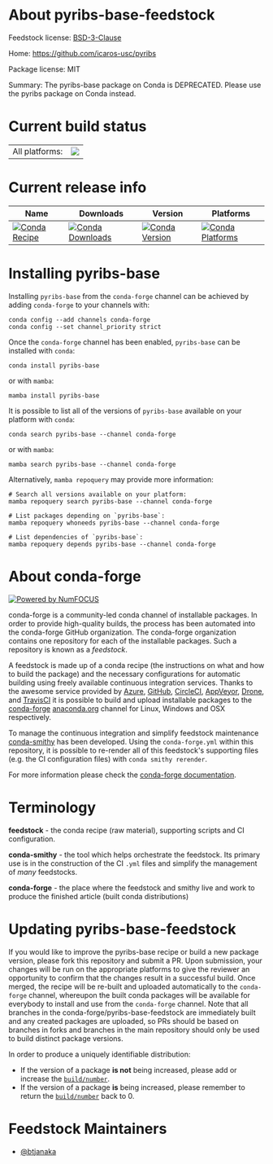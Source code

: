 About pyribs-base-feedstock
===========================

Feedstock license: [BSD-3-Clause](https://github.com/conda-forge/pyribs-base-feedstock/blob/main/LICENSE.txt)

Home: https://github.com/icaros-usc/pyribs

Package license: MIT

Summary: The pyribs-base package on Conda is DEPRECATED. Please use the pyribs package on Conda instead.

Current build status
====================


<table><tr><td>All platforms:</td>
    <td>
      <a href="https://dev.azure.com/conda-forge/feedstock-builds/_build/latest?definitionId=12088&branchName=main">
        <img src="https://dev.azure.com/conda-forge/feedstock-builds/_apis/build/status/pyribs-base-feedstock?branchName=main">
      </a>
    </td>
  </tr>
</table>

Current release info
====================

| Name | Downloads | Version | Platforms |
| --- | --- | --- | --- |
| [![Conda Recipe](https://img.shields.io/badge/recipe-pyribs--base-green.svg)](https://anaconda.org/conda-forge/pyribs-base) | [![Conda Downloads](https://img.shields.io/conda/dn/conda-forge/pyribs-base.svg)](https://anaconda.org/conda-forge/pyribs-base) | [![Conda Version](https://img.shields.io/conda/vn/conda-forge/pyribs-base.svg)](https://anaconda.org/conda-forge/pyribs-base) | [![Conda Platforms](https://img.shields.io/conda/pn/conda-forge/pyribs-base.svg)](https://anaconda.org/conda-forge/pyribs-base) |

Installing pyribs-base
======================

Installing `pyribs-base` from the `conda-forge` channel can be achieved by adding `conda-forge` to your channels with:

```
conda config --add channels conda-forge
conda config --set channel_priority strict
```

Once the `conda-forge` channel has been enabled, `pyribs-base` can be installed with `conda`:

```
conda install pyribs-base
```

or with `mamba`:

```
mamba install pyribs-base
```

It is possible to list all of the versions of `pyribs-base` available on your platform with `conda`:

```
conda search pyribs-base --channel conda-forge
```

or with `mamba`:

```
mamba search pyribs-base --channel conda-forge
```

Alternatively, `mamba repoquery` may provide more information:

```
# Search all versions available on your platform:
mamba repoquery search pyribs-base --channel conda-forge

# List packages depending on `pyribs-base`:
mamba repoquery whoneeds pyribs-base --channel conda-forge

# List dependencies of `pyribs-base`:
mamba repoquery depends pyribs-base --channel conda-forge
```


About conda-forge
=================

[![Powered by
NumFOCUS](https://img.shields.io/badge/powered%20by-NumFOCUS-orange.svg?style=flat&colorA=E1523D&colorB=007D8A)](https://numfocus.org)

conda-forge is a community-led conda channel of installable packages.
In order to provide high-quality builds, the process has been automated into the
conda-forge GitHub organization. The conda-forge organization contains one repository
for each of the installable packages. Such a repository is known as a *feedstock*.

A feedstock is made up of a conda recipe (the instructions on what and how to build
the package) and the necessary configurations for automatic building using freely
available continuous integration services. Thanks to the awesome service provided by
[Azure](https://azure.microsoft.com/en-us/services/devops/), [GitHub](https://github.com/),
[CircleCI](https://circleci.com/), [AppVeyor](https://www.appveyor.com/),
[Drone](https://cloud.drone.io/welcome), and [TravisCI](https://travis-ci.com/)
it is possible to build and upload installable packages to the
[conda-forge](https://anaconda.org/conda-forge) [anaconda.org](https://anaconda.org/)
channel for Linux, Windows and OSX respectively.

To manage the continuous integration and simplify feedstock maintenance
[conda-smithy](https://github.com/conda-forge/conda-smithy) has been developed.
Using the ``conda-forge.yml`` within this repository, it is possible to re-render all of
this feedstock's supporting files (e.g. the CI configuration files) with ``conda smithy rerender``.

For more information please check the [conda-forge documentation](https://conda-forge.org/docs/).

Terminology
===========

**feedstock** - the conda recipe (raw material), supporting scripts and CI configuration.

**conda-smithy** - the tool which helps orchestrate the feedstock.
                   Its primary use is in the construction of the CI ``.yml`` files
                   and simplify the management of *many* feedstocks.

**conda-forge** - the place where the feedstock and smithy live and work to
                  produce the finished article (built conda distributions)


Updating pyribs-base-feedstock
==============================

If you would like to improve the pyribs-base recipe or build a new
package version, please fork this repository and submit a PR. Upon submission,
your changes will be run on the appropriate platforms to give the reviewer an
opportunity to confirm that the changes result in a successful build. Once
merged, the recipe will be re-built and uploaded automatically to the
`conda-forge` channel, whereupon the built conda packages will be available for
everybody to install and use from the `conda-forge` channel.
Note that all branches in the conda-forge/pyribs-base-feedstock are
immediately built and any created packages are uploaded, so PRs should be based
on branches in forks and branches in the main repository should only be used to
build distinct package versions.

In order to produce a uniquely identifiable distribution:
 * If the version of a package **is not** being increased, please add or increase
   the [``build/number``](https://docs.conda.io/projects/conda-build/en/latest/resources/define-metadata.html#build-number-and-string).
 * If the version of a package **is** being increased, please remember to return
   the [``build/number``](https://docs.conda.io/projects/conda-build/en/latest/resources/define-metadata.html#build-number-and-string)
   back to 0.

Feedstock Maintainers
=====================

* [@btjanaka](https://github.com/btjanaka/)

